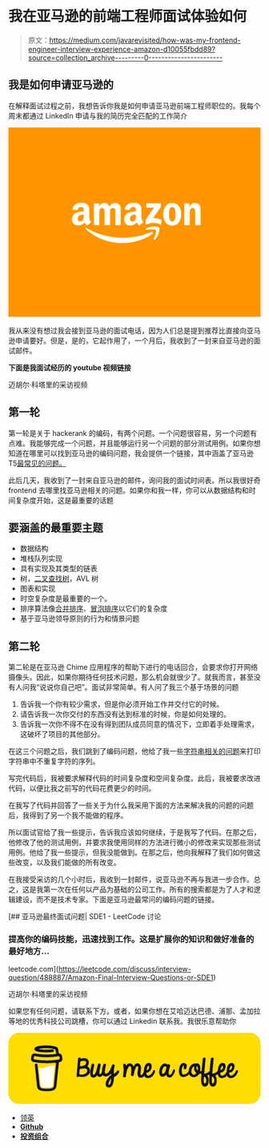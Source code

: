 # 我在亚马逊的前端工程师面试体验如何

> 原文：<https://medium.com/javarevisited/how-was-my-frontend-engineer-interview-experience-amazon-d10055fbdd89?source=collection_archive---------0----------------------->

## 我是如何申请亚马逊的

在解释面试过程之前，我想告诉你我是如何申请亚马逊前端工程师职位的。我每个周末都通过 LinkedIn 申请与我的简历完全匹配的工作简介

![](img/6e7aa3e60c5569e1d85d49f11c9d7f82.png)

我从来没有想过我会接到亚马逊的面试电话，因为人们总是提到推荐比直接向亚马逊申请要好。但是，是的，它起作用了，一个月后，我收到了一封来自亚马逊的面试邮件。

**下面是我面试经历的 youtube 视频链接**

迈胡尔·科塔里的采访视频

## 第一轮

第一轮是关于 hackerank 的编码，有两个问题。一个问题很容易，另一个问题有点难。我能够完成一个问题，并且能够运行另一个问题的部分测试用例。如果你想知道在哪里可以找到亚马逊的编码问题，我会提供一个链接，其中涵盖了亚马逊 T5[最常见的问题。](https://javarevisited.blogspot.com/2016/01/top-20-amazon-and-google-programming-interview-questions.html#axzz6dHZ7oEpK)

此后几天，我收到了一封来自亚马逊的邮件，询问我的面试时间表。所以我很好奇 frontend 去哪里找亚马逊相关的问题。如果你和我一样，你可以从数据结构和时间复杂度开始，这是最重要的话题

## 要涵盖的最重要主题

*   数据结构
*   堆栈队列实现
*   具有实现及其类型的链表
*   树，[二叉查找树](/javarevisited/20-binary-tree-algorithms-problems-from-coding-interviews-c5e5a384df30)，AVL 树
*   图表和实现
*   时空复杂度是最重要的一个。
*   排序算法像[合并排序](https://www.java67.com/2018/03/mergesort-in-java-algorithm-example-and.html)、[冒泡排序](https://javarevisited.blogspot.com/2014/08/bubble-sort-algorithm-in-java-with.html#axzz6dXsEfLvJ)以它们的复杂度
*   基于亚马逊领导原则的行为和情景问题

## 第二轮

第二轮是在亚马逊 Chime 应用程序的帮助下进行的电话回合，会要求你打开网络摄像头。因此，如果你期待任何技术问题，那么机会就很少了。就我而言，甚至没有人问我“说说你自己吧”。面试非常简单。有人问了我三个基于场景的问题

1.  告诉我一个你有较少需求，但是你必须开始工作并交付它的时候。
2.  请告诉我一次你交付的东西没有达到标准的时候，你是如何处理的。
3.  告诉我一次你不得不在没有得到团队成员同意的情况下，立即着手处理需求，这破坏了项目的其他部分。

在这三个问题之后，我们跳到了编码问题，他给了我一些[字符串相关的问题](/javarevisited/top-21-string-programming-interview-questions-for-beginners-and-experienced-developers-56037048de45)来打印字符串中不重复字符的序列。

写完代码后，我被要求解释代码的时间复杂度和空间复杂度。此后，我被要求改进代码，以便比我之前写的代码花费更少的时间。

在我写了代码并回答了一些关于为什么我采用下面的方法来解决我的问题的问题后，我得到了另一个我不能做的程序。

所以面试官给了我一些提示，告诉我应该如何继续，于是我写了代码。在那之后，他修改了他的测试用例，并要求我使用同样的方法进行微小的修改来实现那些测试用例。他给了我一些提示，但我没能做到。在那之后，他向我解释了我们如何做这些改变，以及我们能做的所有改变。

在我接受采访的几个小时后，我收到一封邮件，说亚马逊不再与我进一步合作。总之，这是我第一次在任何以产品为基础的公司工作。所有的搜索都是为了人才和逻辑建设，而不是技术专家。下面是亚马逊最常问的编码问题的链接。

[](https://leetcode.com/discuss/interview-question/488887/Amazon-Final-Interview-Questions-or-SDE1) [## 亚马逊最终面试问题| SDE1 - LeetCode 讨论

### 提高你的编码技能，迅速找到工作。这是扩展你的知识和做好准备的最好地方…

leetcode.com](https://leetcode.com/discuss/interview-question/488887/Amazon-Final-Interview-Questions-or-SDE1) 

迈胡尔·科塔里的采访视频

如果您有任何问题，请联系下方。或者，如果你想在艾哈迈达巴德、浦那、孟加拉等地的优秀科技公司跳槽，你可以通过 Linkedin 联系我。我很乐意帮助你

[![](img/138d07d491abbacb848db3792b733a21.png)](https://www.buymeacoffee.com/mehulkothari)

*   [领英 ](https://www.linkedin.com/in/mehul-kothari-765868126/)
*   [**Github**](https://github.com/mehulk05/)
*   [**投资组合**](https://personal-portfolio-angular-updated.vercel.app)